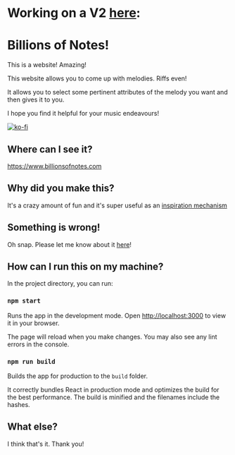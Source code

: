 # Working on a V2 [here](https://billions-of-notes-git-v2-rowan-things.vercel.app/): 

# Billions of Notes!

This is a website! Amazing!

This website allows you to come up with melodies. Riffs even!

It allows you to select some pertinent attributes of the melody you want and then gives it to you.

I hope you find it helpful for your music endeavours!

[![ko-fi](https://ko-fi.com/img/githubbutton_sm.svg)](https://ko-fi.com/B0B1LV8D9)

## Where can I see it?

https://www.billionsofnotes.com

## Why did you make this?

It's a crazy amount of fun and it's super useful as an [inspiration mechanism](https://theswayofmountains.bandcamp.com/)

## Something is wrong!

Oh snap. Please let me know about it [here](https://github.com/goatonabicycle/billions-of-notes/issues)!

## How can I run this on my machine?

In the project directory, you can run:

### `npm start`

Runs the app in the development mode. Open [http://localhost:3000](http://localhost:3000) to view it in your browser.

The page will reload when you make changes. You may also see any lint errors in the console.

### `npm run build`

Builds the app for production to the `build` folder.

It correctly bundles React in production mode and optimizes the build for the best performance. The build is minified and the filenames include the hashes.


## What else? 
I think that's it. Thank you!
